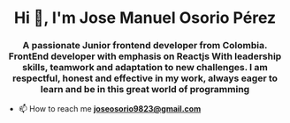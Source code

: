 <h1 align="center">Hi 👋, I'm Jose Manuel Osorio Pérez</h1>
<h3 align="center">A passionate Junior frontend developer from Colombia. FrontEnd developer with emphasis on Reactjs With leadership skills, teamwork and adaptation to new challenges. I am respectful, honest and effective in my work, always eager to learn and be in this great world of programming</h3>


- 📫 How to reach me **joseosorio9823@gmail.com**

